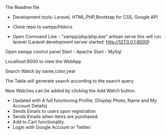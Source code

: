 The Readme file

- Development tools: Laravel, HTML,PHP,Bootstap for CSS, Google API

- Clone repo to xampp/htdocs 
- Open Command Line - "xampp/php/php.exe" artisan serve 
this will run laravel (Laravel development server started: <http://127.0.0.1:8000>) 

Open xampp control panel
Start - Apache
Start - MySql

Localhost:8000 to view the WebApp

Search Watch by name,color,year

The Table will generate search according to the search query

New Watches can be added by clicking the Add Watch button. 

- Updated with A full functioning Profile, (Display Photo, Name and My Account Details)
- Sends Emails to users upon registration
- Sends Emails when items are purchased.
- Add to Cart functionality.
- Login with Google Account or Twitter.




